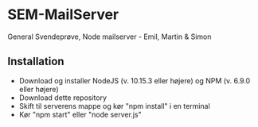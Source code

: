 # SEM-MailServer
General Svendeprøve, Node mailserver - Emil, Martin &amp; Simon

## Installation
- Download og installer NodeJS (v. 10.15.3 eller højere) og NPM (v. 6.9.0 eller højere)
- Download dette repository
- Skift til serverens mappe og kør "npm install" i en terminal
- Kør "npm start" eller "node server.js"

